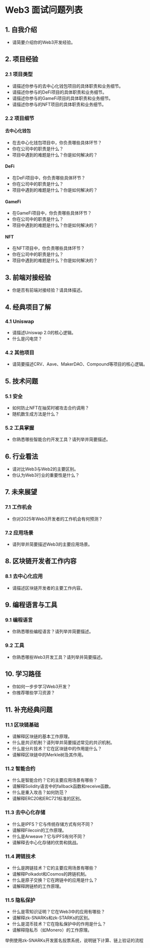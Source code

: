 # Web3 面试问题列表

## 1. 自我介绍
- 请简要介绍你的Web3开发经验。

## 2. 项目经验
### 2.1 项目类型
- 请描述你参与的去中心化钱包项目的具体职责和业务细节。
- 请描述你参与的DeFi项目的具体职责和业务细节。
- 请描述你参与的GameFi项目的具体职责和业务细节。
- 请描述你参与的NFT项目的具体职责和业务细节。

### 2.2 项目细节
#### 去中心化钱包
- 在去中心化钱包项目中，你负责哪些具体环节？
- 你在公司中的职责是什么？
- 项目中遇到的难题是什么？你是如何解决的？

#### DeFi
- 在DeFi项目中，你负责哪些具体环节？
- 你在公司中的职责是什么？
- 项目中遇到的难题是什么？你是如何解决的？

#### GameFi
- 在GameFi项目中，你负责哪些具体环节？
- 你在公司中的职责是什么？
- 项目中遇到的难题是什么？你是如何解决的？

#### NFT
- 在NFT项目中，你负责哪些具体环节？
- 你在公司中的职责是什么？
- 项目中遇到的难题是什么？你是如何解决的？

## 3. 前端对接经验
- 你是否有前端对接经验？请具体描述。

## 4. 经典项目了解
### 4.1 Uniswap
- 请描述Uniswap 2.0的核心逻辑。
- 什么是闪电贷？

### 4.2 其他项目
- 请简要描述CRV、Aave、MakerDAO、Compound等项目的核心逻辑。

## 5. 技术问题
### 5.1 安全
- 如何防止NFT在抽奖时被攻击合约调用？
- 随机数生成方法是什么？

### 5.2 工具掌握
- 你熟悉哪些智能合约开发工具？请列举并简要描述。

## 6. 行业看法
- 请对比Web3与Web2的主要区别。
- 你认为Web3行业的重要性是什么？

## 7. 未来展望
### 7.1 工作机会
- 你对2025年Web3开发者的工作机会有何预测？

### 7.2 应用场景
- 请列举并简要描述Web3的主要应用场景。

## 8. 区块链开发者工作内容
### 8.1 去中心化应用
- 请描述区块链开发者的主要工作内容。

## 9. 编程语言与工具
### 9.1 编程语言
- 你熟悉哪些编程语言？请列举并简要描述。

### 9.2 工具
- 你熟悉哪些Web3开发工具？请列举并简要描述。

## 10. 学习路径
- 你如何一步步学习Web3开发？
- 你推荐哪些学习资源？

## 11. 补充经典问题
### 11.1 区块链基础
- 请解释区块链的基本工作原理。
- 什么是共识机制？请列举并简要描述常见的共识机制。
- 什么是分片技术？它在区块链中的作用是什么？
- 请解释区块链中的Merkle树及其作用。

### 11.2 智能合约
- 什么是智能合约？它的主要应用场景有哪些？
- 请解释Solidity语言中的fallback函数和receive函数。
- 什么是重入攻击？如何防范？
- 请解释ERC20和ERC721标准的区别。

### 11.3 去中心化存储
- 什么是IPFS？它与传统存储方式有何不同？
- 请解释Filecoin的工作原理。
- 什么是Arweave？它与IPFS有何不同？
- 请解释去中心化存储的优势和挑战。

### 11.4 跨链技术
- 什么是跨链技术？它的主要应用场景有哪些？
- 请解释Polkadot和Cosmos的跨链机制。
- 什么是原子交换？它在跨链中的应用是什么？
- 请解释跨链桥的工作原理。

### 11.5 隐私保护
- 什么是零知识证明？它在Web3中的应用有哪些？
- 请解释zk-SNARKs和zk-STARKs的区别。
- 什么是混币技术？它在隐私保护中的作用是什么？
- 请解释隐私币（如Monero）的工作原理。


举例使用zk-SNARKs开发匿名投票系统，说明链下计算、链上验证的流程